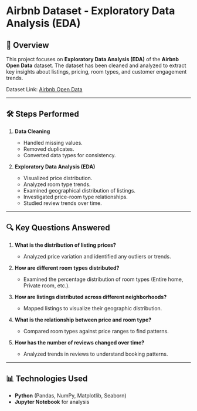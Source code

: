 # Airbnb Dataset - Exploratory Data Analysis (EDA)

## 📌 Overview
This project focuses on **Exploratory Data Analysis (EDA)** of the **Airbnb Open Data** dataset. The dataset has been cleaned and analyzed to extract key insights about listings, pricing, room types, and customer engagement trends.

Dataset Link: [Airbnb Open Data](https://www.kaggle.com/datasets/abhishekrp1517/airbnb-open-data)

---

## 🛠️ Steps Performed
1. **Data Cleaning**
   - Handled missing values.
   - Removed duplicates.
   - Converted data types for consistency.
   
2. **Exploratory Data Analysis (EDA)**
   - Visualized price distribution.
   - Analyzed room type trends.
   - Examined geographical distribution of listings.
   - Investigated price-room type relationships.
   - Studied review trends over time.

---

## 🔍 Key Questions Answered

1. **What is the distribution of listing prices?**
   - Analyzed price variation and identified any outliers or trends.

2. **How are different room types distributed?**
   - Examined the percentage distribution of room types (Entire home, Private room, etc.).

3. **How are listings distributed across different neighborhoods?**
   - Mapped listings to visualize their geographic distribution.

4. **What is the relationship between price and room type?**
   - Compared room types against price ranges to find patterns.

5. **How has the number of reviews changed over time?**
   - Analyzed trends in reviews to understand booking patterns.

---

## 📊 Technologies Used
- **Python** (Pandas, NumPy, Matplotlib, Seaborn)
- **Jupyter Notebook** for analysis


